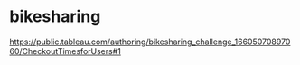 # bikesharing



https://public.tableau.com/authoring/bikesharing_challenge_16605070897060/CheckoutTimesforUsers#1
